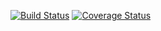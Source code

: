 [![Build Status](https://travis-ci.org/klapuch/Access.svg?branch=master)](https://travis-ci.org/klapuch/Access) [![Coverage Status](https://coveralls.io/repos/github/klapuch/Access/badge.svg?branch=master)](https://coveralls.io/github/klapuch/Access?branch=master)